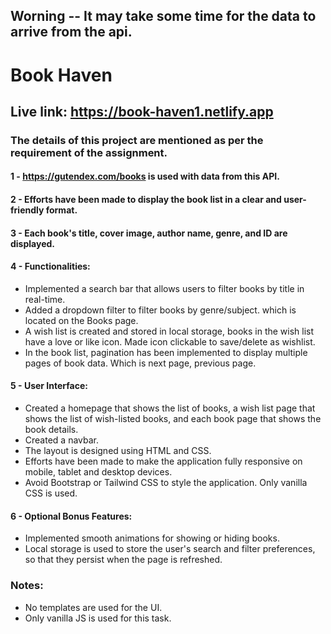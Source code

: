 ## Worning -- It may take some time for the data to arrive from the api.

# Book Haven

## Live link: https://book-haven1.netlify.app

### The details of this project are mentioned as per the requirement of the assignment.

#### 1 - https://gutendex.com/books is used with data from this API.

#### 2 - Efforts have been made to display the book list in a clear and user-friendly format.

#### 3 - Each book's title, cover image, author name, genre, and ID are displayed.

#### 4 - Functionalities:

* Implemented a search bar that allows users to filter books by title in real-time.
* Added a dropdown filter to filter books by genre/subject. which is located on the Books page.
* A wish list is created and stored in local storage, books in the wish list have a love or like icon. Made icon clickable to save/delete as wishlist.
* In the book list, pagination has been implemented to display multiple pages of book data. Which is next page, previous page.

#### 5 - User Interface:
* Created a homepage that shows the list of books, a wish list page that shows the list of wish-listed books, and each book page that shows the book details.
* Created a navbar.
* The layout is designed using HTML and CSS.
* Efforts have been made to make the application fully responsive on mobile, tablet and desktop devices.
* Avoid Bootstrap or Tailwind CSS to style the application. Only vanilla CSS is used.

#### 6 - Optional Bonus Features:

* Implemented smooth animations for showing or hiding books.
* Local storage is used to store the user's search and filter preferences, so that they persist when the page is refreshed.

### Notes:
* No templates are used for the UI.
* Only vanilla JS is used for this task.